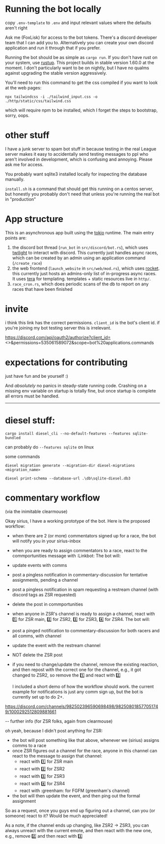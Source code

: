 # Running the bot locally

copy `.env-template` to `.env` and input relevant values where the defaults aren't right

Ask me (FoxLisk) for access to the bot tokens. There's a discord developer team that I can add you to. Alternatively
you can create your own discord application and run it through that if you prefer.

Running the bot should be as simple as `cargo run`. If you don't have rust on your system, use
[rustup](https://rustup.rs/). This project builds in stable version 1.60.0 at the moment. I don't particularly want
to be on nightly, but I have no qualms against upgrading the stable version aggressively.

You'll need to run this command to get the css compiled if you want to look at the web pages:

    npx tailwindcss -i ./tailwind_input.css -o ./http/static/css/tailwind.css

which will require npm to be installed, which I forget the steps to bootstrap, sorry, oops.

# other stuff

I have a junk server to spam bot stuff in because testing in the real League server makes it easy to
accidentally send testing messages to ppl who aren't involved in development, which is confusing and annoying.
Please ask me for access.

You probably want sqlite3 installed locally for inspecting the database manually.

`install.sh` is a command that should get this running on a centos server, but honestly you probably don't need that
unless you're running the real bot in "production"

# App structure

This is an asynchronous app built using the [tokio](https://docs.rs/tokio/latest/tokio/) runtime. The main entry
points are:

   1. the discord bot thread (`run_bot` in `src/discord/bot.rs`), which uses [twilight](https://twilight.rs/) to interact with discord. This currently
      just handles async races, which can be created by an admin using an application command (`/create_race`)
   2. the web frontend (`launch_website` in `src/web/mod.rs`), which uses [rocket](https://rocket.rs/). this currently just hosts an admins-only list of
      in-progress async races. It uses [tera](https://tera.netlify.app/docs/) for templating. templates + static
      resources live in `http/`.
   3. `race_cron.rs`, which does periodic scans of the db to report on any races that have been finished

# invite

i think this link has the correct permissions. `client_id` is the bot's client id. if you're joining my bot testing
server this is irrelevant.

https://discord.com/api/oauth2/authorize?client_id=<>&permissions=535061589072&scope=bot%20applications.commands

# expectations for contributing

just have fun and be yourself :)

And _absolutely_ no panics in steady-state running code. Crashing on a missing env variable on startup is totally fine,
but once startup is complete all errors must be handled.

------------

# diesel stuff:

`cargo install diesel_cli --no-default-features --features sqlite-bundled`

can probably do `--features sqlite` on linux

some commands
```
diesel migration generate --migration-dir diesel-migrations <migration_name>

diesel print-schema --database-url .\db\sqlite-diesel.db3
```

# commentary workflow

(via the inimitable clearmouse)

Okay sirius, I have a working prototype of the bot. Here is the proposed workflow:
- when there are 2 (or more) commentators signed up for a race, the bot will notify you in your sirius-inbox
- when you are ready to assign commentators to a race, react to the commportunities message with
:Linkbot: The bot will:
- update events with comms
- post a pingless notification in commentary-discussion for tentative assignments, pending a channel
- post a pingless notification in spam requesting a restream channel (with discord tags as ZSR requested)
- delete the post in commportunities
- when anyone in ZSR's channel is ready to assign a channel,
react with 1️⃣ for ZSR main, 2️⃣  for ZSR2, 3️⃣ for ZSR3, 4️⃣  for ZSR4. The bot will:
- post a pinged notification to commentary-discussion for both racers and all comms, with channel
- update the event with the restream channel
- NOT delete the ZSR post
- if you need to change/update the channel, remove the existing reaction, and then
repost with the correct one for the channel, e.g., it got changed to ZSR2,
so remove the 1️⃣ and react with 2️⃣

    I included a short demo of how the workflow should work. the current example for notifications is just any comm sign up, but the bot is currently set up to do 2+.

https://discord.com/channels/982502396590698498/982508018577051749/1000292512809881661

-- further info (for ZSR folks, again from clearmouse)

oh yeah, because I didn't post anything for ZSR:
- the bot will post something like that above, whenever we (sirius) assigns comms to a race
- once ZSR figures out a channel for the race, anyone in this channel can react to the message 
  to assign that channel:
    - react with 1️⃣  for ZSR main
    - react with 2️⃣  for ZSR2
    - react with 3️⃣  for ZSR3
    - react with 4️⃣  for ZSR4
    - react with :greenham: for FGFM (greenham's channel)
- the bot will then update the event, and then ping out the formal assignment

So as a request, once you guys end up figuring out a channel, can you (or someone) react to it? Would be much appreciated!

As a note, if the channel ends up changing, like ZSR2 -> ZSR3, you can always unreact with the current emote, and then 
react with the new one, e.g., remove 2️⃣  and then react with 3️⃣ 